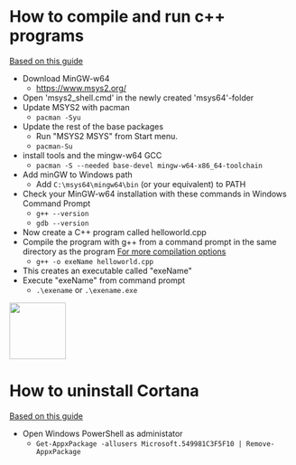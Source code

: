 # How to compile and run c++ programs
[Based on this guide](https://code.visualstudio.com/docs/languages/cpp)
  - Download MinGW-w64
    - https://www.msys2.org/
  - Open 'msys2_shell.cmd' in the newly created 'msys64'-folder
  - Update MSYS2 with pacman 
    - `pacman -Syu`
  - Update the rest of the base packages
    - Run "MSYS2 MSYS" from Start menu.
    - `pacman-Su`
  - install tools and the mingw-w64 GCC
    - `pacman -S --needed base-devel mingw-w64-x86_64-toolchain`
  - Add minGW to Windows path
    - Add `C:\msys64\mingw64\bin` (or your equivalent) to PATH
  - Check your MinGW-w64 installation with these commands in Windows Command Prompt
    - ``g++ --version``
    - ``gdb --version``
  - Now create a C++ program called helloworld.cpp
  - Compile the program with g++ from a command prompt in the same directory as the program [For more compilation options](https://courses.cs.washington.edu/courses/cse373/99au/unix/g++.html)
    - `g++ -o exeName helloworld.cpp`
  - This creates an executable called "exeName"
  - Execute "exeName" from command prompt
    - `.\exename` or `.\exename.exe`


<!--- Vertical blanc space --->
<img src="https://user-images.githubusercontent.com/32484749/149629392-40155cb0-fccf-481f-933e-d2d0748ce457.png" height="100" />


# How to uninstall Cortana
[Based on this guide](https://www.tomsguide.com/news/how-to-uninstall-cortana)
- Open Windows PowerShell as administator
  - `Get-AppxPackage -allusers Microsoft.549981C3F5F10 | Remove-AppxPackage`
